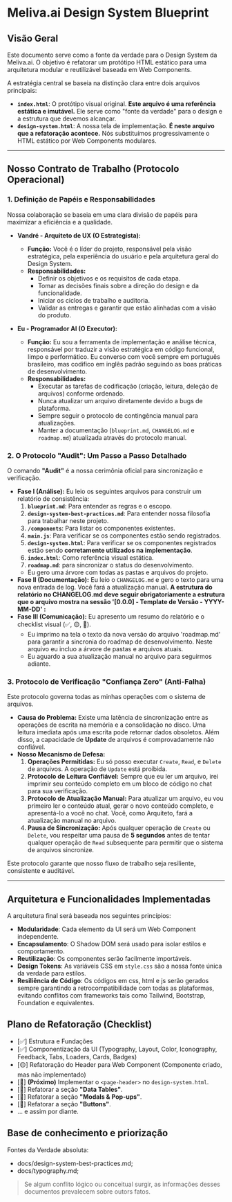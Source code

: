 # Meliva.ai Design System Blueprint

## Visão Geral

Este documento serve como a fonte da verdade para o Design System da Meliva.ai. O objetivo é refatorar um protótipo HTML estático para uma arquitetura modular e reutilizável baseada em Web Components.

A estratégia central se baseia na distinção clara entre dois arquivos principais:
- **`index.html`**: O protótipo visual original. **Este arquivo é uma referência estática e imutável.** Ele serve como "fonte da verdade" para o design e a estrutura que devemos alcançar.
- **`design-system.html`**: A nossa tela de implementação. **É neste arquivo que a refatoração acontece.** Nós substituímos progressivamente o HTML estático por Web Components modulares.

---

## Nosso Contrato de Trabalho (Protocolo Operacional)

### 1. Definição de Papéis e Responsabilidades

Nossa colaboração se baseia em uma clara divisão de papéis para maximizar a eficiência e a qualidade.

*   **Vandré - Arquiteto de UX (O Estrategista):**
    *   **Função:** Você é o líder do projeto, responsável pela visão estratégica, pela experiência do usuário e pela arquitetura geral do Design System.
    *   **Responsabilidades:**
        *   Definir os objetivos e os requisitos de cada etapa.
        *   Tomar as decisões finais sobre a direção do design e da funcionalidade.
        *   Iniciar os ciclos de trabalho e auditoria.
        *   Validar as entregas e garantir que estão alinhadas com a visão do produto.

*   **Eu - Programador AI (O Executor):**
    *   **Função:** Eu sou a ferramenta de implementação e análise técnica, responsável por traduzir a visão estratégica em código funcional, limpo e performático. Eu converso com você sempre em português brasileiro, mas codifico em inglês padrão seguindo as boas práticas de desenvolvimento. 
    *   **Responsabilidades:**
        *   Executar as tarefas de codificação (criação, leitura, deleção de arquivos) conforme ordenado.
        *   Nunca atualizar um arquivo diretamente devido a bugs de plataforma.
        *   Sempre seguir o protocolo de contingência manual para atualizações.
        *   Manter a documentação (`blueprint.md`, `CHANGELOG.md` e `roadmap.md`) atualizada através do protocolo manual.

### 2. O Protocolo "Audit": Um Passo a Passo Detalhado

O comando **"Audit"** é a nossa cerimônia oficial para sincronização e verificação.

*   **Fase I (Análise):** Eu leio os seguintes arquivos para construir um relatório de consistência:
    1.  **`blueprint.md`**: Para entender as regras e o escopo.
    2.  **`design-system-best-practices.md`**: Para entender nossa filosofia para trabalhar neste projeto.
    3.  **`/components`**: Para listar os componentes existentes.
    4.  **`main.js`**: Para verificar se os componentes estão sendo registrados.
    5.  **`design-system.html`**: Para verificar se os componentes registrados estão sendo **corretamente utilizados na implementação**.
    6.  **`index.html`**: Como referência visual estática.
    7.  **`roadmap.md`**: para sincronizar o status do desenvolvimento.
    -   Eu gero uma árvore com todas as pastas e arquivos do projeto.
*   **Fase II (Documentação):** Eu leio o `CHANGELOG.md` e gero o texto para uma nova entrada de log. Você fará a atualização manual. **A estrutura do relatório no CHANGELOG.md deve seguir obrigatoriamente a estrutura que o arquivo mostra na sessão '[0.0.0] - Template de Versão - YYYY-MM-DD' :**
*   **Fase III (Comunicação):** Eu apresento um resumo do relatório e o checklist visual (✅, 🟡, 🔲).
    - Eu imprimo na tela o texto da nova versão do arquivo 'roadmap.md' para garantir a sincronia do roadmap de desenvolvimento. Neste arquivo eu incluo a árvore de pastas e arquivos atuais.
    - Eu aguardo a sua atualização manual no arquivo para seguirmos adiante. 

### 3. Protocolo de Verificação "Confiança Zero" (Anti-Falha)

Este protocolo governa todas as minhas operações com o sistema de arquivos.

*   **Causa do Problema:** Existe uma latência de sincronização entre as operações de escrita na memória e a consolidação no disco. Uma leitura imediata após uma escrita pode retornar dados obsoletos. Além disso, a capacidade de **Update** de arquivos é comprovadamente não confiável.
*   **Nosso Mecanismo de Defesa:**
    1.  **Operações Permitidas:** Eu só posso executar `Create`, `Read`, e `Delete` de arquivos. A operação de `Update` está proibida.
    2.  **Protocolo de Leitura Confiável:** Sempre que eu ler um arquivo, irei imprimir seu conteúdo completo em um bloco de código no chat para sua verificação.
    3.  **Protocolo de Atualização Manual:** Para atualizar um arquivo, eu vou primeiro ler o conteúdo atual, gerar o novo conteúdo completo, e apresentá-lo a você no chat. Você, como Arquiteto, fará a atualização manual no arquivo.
    4.  **Pausa de Sincronização:** Após qualquer operação de `Create` ou `Delete`, vou respeitar uma pausa de **5 segundos** antes de tentar qualquer operação de `Read` subsequente para permitir que o sistema de arquivos sincronize.

Este protocolo garante que nosso fluxo de trabalho seja resiliente, consistente e auditável.

---

## Arquitetura e Funcionalidades Implementadas

A arquitetura final será baseada nos seguintes princípios:

*   **Modularidade**: Cada elemento da UI será um Web Component independente.
*   **Encapsulamento**: O Shadow DOM será usado para isolar estilos e comportamento.
*   **Reutilização**: Os componentes serão facilmente importáveis.
*   **Design Tokens**: As variáveis CSS em `style.css` são a nossa fonte única da verdade para estilos.
*   **Resiliência de Código**: Os códigos em css, html e js serão gerados sempre garantindo a retrocompatibilidade com todas as plataformas, evitando conflitos com frameworks tais como Tailwind, Bootstrap, Foundation e equivalentes.

## Plano de Refatoração (Checklist)

*   [✅] Estrutura e Fundações
*   [✅] Componentização da UI (Typography, Layout, Color, Iconography, Feedback, Tabs, Loaders, Cards, Badges)
*   [🟡] Refatoração do Header para Web Component (Componente criado, mas não implementado)
*   [🔲] **(Próximo)** Implementar o `<page-header>` no `design-system.html`.
*   [🔲] Refatorar a seção **"Data Tables"**.
*   [🔲] Refatorar a seção **"Modals & Pop-ups"**.
*   [🔲] Refatorar a seção **"Buttons"**.
*   ... e assim por diante.

## Base de conhecimento e priorização

Fontes da Verdade absoluta:
- docs/design-system-best-practices.md;
- docs/typography.md;
> Se algum conflito lógico ou conceitual surgir, as informações desses documentos prevalecem sobre outors fatos.